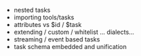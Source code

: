 - nested tasks
- importing tools/tasks
- attributes vs $id / $task
- extending / custom / whitelist ... dialects...
- streaming / event based tasks
- task schema embedded and unification

